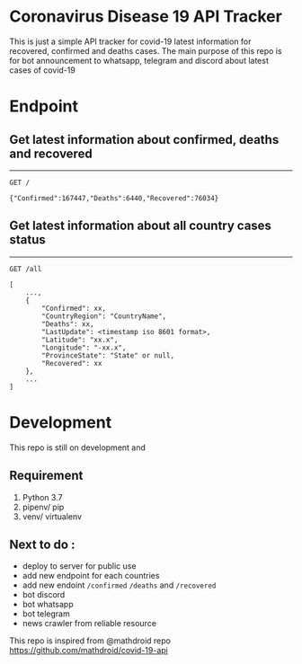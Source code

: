 # Coronavirus Disease 19 API Tracker

This is just a simple API tracker for covid-19 latest information for recovered, confirmed and deaths cases. The main purpose of this repo is for bot announcement to whatsapp, telegram and discord about latest cases of covid-19


# Endpoint

## Get latest information about confirmed, deaths and recovered
---
```
GET /
```

```
{"Confirmed":167447,"Deaths":6440,"Recovered":76034}
```
## Get latest information about all country cases status
---
```
GET /all
```
```
[
    ...,
    {
        "Confirmed": xx,
        "CountryRegion": "CountryName",
        "Deaths": xx,
        "LastUpdate": <timestamp iso 8601 format>,
        "Latitude": "xx.x",
        "Longitude": "-xx.x",
        "ProvinceState": "State" or null,
        "Recovered": xx
    },
    ...
]
```

# Development
This repo is still on development and
## Requirement
1. Python 3.7
2. pipenv/ pip
3. venv/ virtualenv


## Next to do :
- deploy to server for public use
- add new endpoint for each countries
- add new endoint `/confirmed` `/deaths` and `/recovered`
- bot discord
- bot whatsapp
- bot telegram
- news crawler from reliable resource

This repo is inspired from @mathdroid repo https://github.com/mathdroid/covid-19-api
